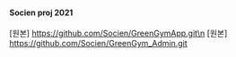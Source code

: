 #### Socien proj 2021
[원본] https://github.com/Socien/GreenGymApp.git\n
[원본] https://github.com/Socien/GreenGym_Admin.git
